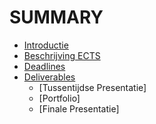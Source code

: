 # SUMMARY
* [Introductie](./README.md)
* [Beschrijving ECTS](./beschrijving_ects.md)
* [Deadlines](deadlines.md)
* [Deliverables](deliverables.md)
  * [Tussentijdse Presentatie]
  * [Portfolio]
  * [Finale Presentatie]
